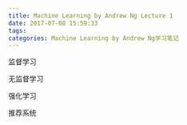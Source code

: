 ```yaml
---
title: Machine Learning by Andrew Ng Lecture 1
date: 2017-07-08 15:59:33
tags:
categories: Machine Learning by Andrew Ng学习笔记
---
```


监督学习

无监督学习

强化学习

推荐系统